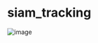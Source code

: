 # siam_tracking

![image](https://github.com/mosvlad/siam_tracking/assets/31764930/243dbc69-9f3a-4f63-9df0-4d2071949b8f)
